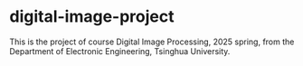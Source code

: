 # digital-image-project

This is the project of course Digital Image Processing, 2025 spring, from the Department of Electronic Engineering, Tsinghua University.
